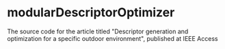 # modularDescriptorOptimizer
The source code for the article titled "Descriptor generation and optimization for a specific outdoor environment", published at IEEE Access
